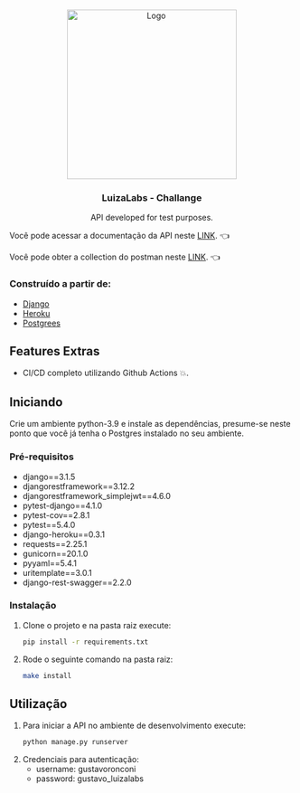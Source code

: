<br />
<p align="center">
  <a href="https://medium.com/luizalabs">
    <img src="https://cdn-images-1.medium.com/max/1200/1*IVax5__p6o5n1YPgugiqGQ.png" alt="Logo" width="300" height="300">
  </a>


  <h3 align="center">LuizaLabs - Challange</h3>

  <p align="center">
    API developed for test purposes.
  </p>
  <p align="left">
    Você pode acessar a documentação da API neste <a href="https://challangeluizalabs.herokuapp.com/api/docs/">LINK</a>. 👈
  </p>
  <p align="left">
    Você pode obter a collection do postman neste <a href="https://www.getpostman.com/collections/679aefc1251a12f9c4f2">LINK</a>. 👈
  </p>
</p>



### Construído a partir de:

* [Django](https://www.djangoproject.com/)
* [Heroku](https://heroku.com)
* [Postgrees](https://postgrees.org)

## Features Extras
- CI/CD completo utilizando Github Actions 💥.

## Iniciando

Crie um ambiente python-3.9 e instale as dependências, presume-se neste ponto que você já tenha o Postgres instalado no seu ambiente.

### Pré-requisitos
* django==3.1.5
* djangorestframework==3.12.2
* djangorestframework_simplejwt==4.6.0
* pytest-django==4.1.0
* pytest-cov==2.8.1
* pytest==5.4.0
* django-heroku==0.3.1
* requests==2.25.1
* gunicorn==20.1.0
* pyyaml==5.4.1
* uritemplate==3.0.1
* django-rest-swagger==2.2.0

### Instalação
1. Clone o projeto e na pasta raiz execute:
   ```bash
   pip install -r requirements.txt
   ```

2. Rode o seguinte comando na pasta raiz:
    ```bash
    make install
    ```


## Utilização
1. Para iniciar a API no ambiente de desenvolvimento execute:
   ```python
   python manage.py runserver 
   ```
2. Credenciais para autenticação:
   - username: gustavoronconi
   - password: gustavo_luizalabs

